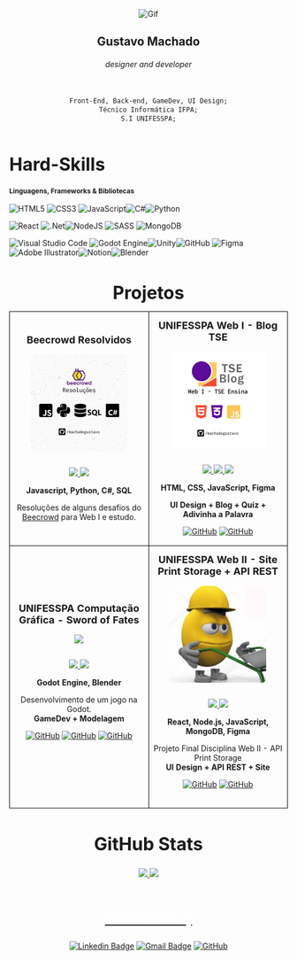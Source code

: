 <!--"Hero"-->


<div align="center">
<img src="https://media.giphy.com/media/KBvp44hV75OEvJnzIT/giphy.gif" alt="Gif" width="150" height="150"/>
</div>

<header align="center">

<div align="left">

<div align="center">

## Gustavo Machado

<h6>designer and developer️</h6>

```

Front-End, Back-end, GameDev, UI Design;
Técnico Informática IFPA;
S.I UNIFESSPA;

```

<div>

</div>




</header>

<main>
<h1 style="font-size: 32px;
  font-weight: bold;">Hard-Skills</h1>
<!--"Languages, Frameworks and Tools:"-->
<h4 style="font-size: 12px;
  margin-top: 6px;">Linguagens, Frameworks & Bibliotecas</h4>

![HTML5](https://img.shields.io/badge/html5-%23E34F26.svg?style=for-the-badge&logo=html5&logoColor=white)
![CSS3](https://img.shields.io/badge/css3-%231572B6.svg?style=for-the-badge&logo=css3&logoColor=white)
![JavaScript](https://img.shields.io/badge/javascript-%23323330.svg?style=for-the-badge&logo=javascript&logoColor=%23F7DF1E)![C#](https://img.shields.io/badge/c%23-%23239120.svg?style=for-the-badge&logo=c-sharp&logoColor=white)![Python](https://img.shields.io/badge/python-3670A0?style=for-the-badge&logo=python&logoColor=ffdd54)

![React](https://img.shields.io/badge/react-%2320232a.svg?style=for-the-badge&logo=react&logoColor=%2361DAFB)
![.Net](https://img.shields.io/badge/.NET-5C2D91?style=for-the-badge&logo=.net&logoColor=white)![NodeJS](https://img.shields.io/badge/node.js-6DA55F?style=for-the-badge&logo=node.js&logoColor=white)
![SASS](https://img.shields.io/badge/SASS-hotpink.svg?style=for-the-badge&logo=SASS&logoColor=white)
![MongoDB](https://img.shields.io/badge/MongoDB-%234ea94b.svg?style=for-the-badge&logo=mongodb&logoColor=white)

![Visual Studio Code](https://img.shields.io/badge/Visual%20Studio%20Code-0078d7.svg?style=for-the-badge&logo=visual-studio-code&logoColor=white)
![Godot Engine](https://img.shields.io/badge/GODOT-%23FFFFFF.svg?style=for-the-badge&logo=godot-engine)![Unity](https://img.shields.io/badge/unity-%23000000.svg?style=for-the-badge&logo=unity&logoColor=white)![GitHub](https://img.shields.io/badge/github-%23121011.svg?style=for-the-badge&logo=github&logoColor=white)
![Figma](https://img.shields.io/badge/figma-%23F24E1E.svg?style=for-the-badge&logo=figma&logoColor=white)![Adobe Illustrator](https://img.shields.io/badge/adobe%20illustrator-%23FF9A00.svg?style=for-the-badge&logo=adobe%20illustrator&logoColor=white)![Notion](https://img.shields.io/badge/Notion-%23000000.svg?style=for-the-badge&logo=notion&logoColor=white)![Blender](https://img.shields.io/badge/Blender-%23000000.svg?style=for-the-badge&logo=blender&logoColor=white)

</main>  

<!--"Projects"-->
<!--"<details>"-->
<div id="projects" style="margin-top: 24px;" align="center">

<h1 style="text-align: center;
  font-size: 32px;
  font-weight: bold;
  margin-bottom: 12px;">Projetos</h1>

<div align="center">
<table>
<tr>

<td width="50%" style="border: 1px solid black;">
<h3 align="center" style="margin: 12px 0 16px 0;
  font-size: 18px;
  font-weight: bold;">Beecrowd Resolvidos</h3>
<div align="center">
<a href="https://github.com/machadogustavo/BeecrowdGustavo" target="_blank"><img src="./src/images/BeecrowdProjectIcon.png" width="175" alt="Beecrowd Resolvidos" style="margin-bottom: 12px;"></a>
<p>
<a href="https://github.com/machadogustavo/BeecrowdGustavo">
<img src="https://img.shields.io/badge/Repositório-252525?style=for-the-badge&logo=github&logoColor=white">

<img src="https://img.shields.io/badge/Status-working%20on%20it-FFEC00">
</a>
</a>
</p>
<p><strong>Javascript, Python, C#, SQL</strong>

Resoluções de alguns desafios do
[Beecrowd](https://www.beecrowd.com.br/judge/pt/categories)
para Web I e estudo.</p>
</div>

</td>

<td width="50%" style="border: 1px solid black;">
<h3 align="center" style="margin: 12px 0 16px 0;
  font-size: 18px;
  font-weight: bold;">UNIFESSPA Web I - Blog TSE</h3>
<div align="center">
<a href="https://github.com/machadogustavo/WebIProjetoFinal-TSE" target="_blank"><img src="./src/images/TSEBlogIcon.png" width="175" style="margin-bottom: 12px;"></a>
<p>
<a href="https://github.com/machadogustavo/WebIProjetoFinal-TSE">
<img src="https://img.shields.io/badge/Repositório-252525?style=for-the-badge&logo=github&logoColor=white">
</a>
<a href="https://machadogustavo.github.io/WebIProjetoFinal-TSE/">
<img src="https://img.shields.io/badge/GitHub Pages-252525?style=for-the-badge&logo=github&logoColor=white">
</a>
<img src="https://img.shields.io/badge/Status-finish-93FF00">

</a>
</p>
<p><strong>HTML, CSS, JavaScript, Figma</strong>

<strong>UI Design + Blog + Quiz + Adivinha a Palavra</strong><br>

[![GitHub](https://img.shields.io/badge/-Gustavo%20Paixão-191919?style=flat-square&labelColor=191919&logo=github&logoColor=white&link=link)](https://github.com/machadogustavo)
[![GitHub](https://img.shields.io/badge/-Gabriel%20Morandi-191919?style=flat-square&labelColor=191919&logo=github&logoColor=white&link=link)](https://github.com/gabrielmorandi)
<br>
</div>
</td>
</tr>

<tr>

<td width="50%" colspan="0" align="center" style="border: 1px solid black;">
<h3 align="center" style="margin: 12px 0 16px 0;
  font-size: 18px;
  font-weight: bold;">UNIFESSPA Computação Gráfica - Sword of Fates</h3>
<div align="center">
<a href="https://github.com/machadogustavo/ComputacaoGraficaProjeto-SOF" target="_blank"><img src="./src/images/ComputaçãoGráficaIcon.gif" width="175" style="margin-bottom: 12px;"></a>
<p>
<a href="https://github.com/machadogustavo/ComputacaoGraficaProjeto-SOF">
<img src="https://img.shields.io/badge/Repositório-252525?style=for-the-badge&logo=github&logoColor=white">

<img src="https://img.shields.io/badge/Status-finish-93FF00">
</a>
</a>
</p>
<p><strong>Godot Engine, Blender</strong>

Desenvolvimento de um jogo na Godot.<br>
<strong>GameDev + Modelagem</strong><br>

[![GitHub](https://img.shields.io/badge/-Gustavo%20Paixão-191919?style=flat-square&labelColor=191919&logo=github&logoColor=white&link=link)](https://github.com/machadogustavo)
[![GitHub](https://img.shields.io/badge/-Andre%20Joas-191919?style=flat-square&labelColor=191919&logo=github&logoColor=white&link=link)](https://github.com/AndreJoas)
[![GitHub](https://img.shields.io/badge/-Wemelly%20Nunes-191919?style=flat-square&labelColor=191919&logo=github&logoColor=white&link=link)](https://github.com/wemy-nunes)

<br>
</div>
</td>

<td width="50%" colspan="0" align="center" style="border: 1px solid black;">
<h3 align="center" style="margin: 12px 0 16px 0;
  font-size: 18px;
  font-weight: bold;">UNIFESSPA Web II - Site Print Storage + API REST</h3>
<div align="center">
<a href="https://github.com/machadogustavo/WebII-ProjetoFinal" target="_blank"><img src="./src/images/APIPrintStorageIcon.png" width="175" style="margin-bottom: 12px;"></a>
<p>
<a href="https://github.com/machadogustavo/WebII-ProjetoFinal">
<img src="https://img.shields.io/badge/Repositório-252525?style=for-the-badge&logo=github&logoColor=white">

<img src="https://img.shields.io/badge/Status-working%20on%20it-FFEC00">
</a>
</a>
</p>
<p><strong>React, Node.js, JavaScript, MongoDB, Figma</strong>

Projeto Final Disciplina Web II - API Print Storage<br>
<strong>UI Design + API REST + Site</strong><br>

[![GitHub](https://img.shields.io/badge/-Gustavo%20Paixão-191919?style=flat-square&labelColor=191919&logo=github&logoColor=white&link=link)](https://github.com/machadogustavo)
[![GitHub](https://img.shields.io/badge/-Gabriel%20Morandi-191919?style=flat-square&labelColor=191919&logo=github&logoColor=white&link=link)](https://github.com/gabrielmorandi)

<br>
</div>
</td>

</tr>
</table>
</div>
<!--"</details>"-->

<div id="github" align="center" style="margin: 12px;
  gap: 24px;
  margin-top: 24px;
  margin-bottom: 24px;">
<h1 style="font-size: 32px;
  font-weight: bold;
  margin-bottom: 24px;">GitHub Stats</h1>

  <a href="https://github.com/machadogustavo">
  <img height="150em" src="https://github-readme-stats.vercel.app/api?username=machadogustavo&show_icons=true&theme=dark&include_all_commits=true&count_private=true"/>
  <img height="150em" src="https://github-readme-stats.vercel.app/api/top-langs/?username=machadogustavo&layout=compact&langs_count=7&theme=dark"/>

</div>

<!--"Social Media | Contact"-->
<footer style="display: flex;
  flex-direction: column;
  align-items: center;">
<h2 style="color: white;
  font-size: 24px;
  font-weight: bold;
  margin-bottom: 12px;">Contact me :)</h2>

[![Linkedin Badge](https://img.shields.io/badge/-Gustavo%20Machado-191919?style=flat-square&logo=Linkedin&logoColor=white&link=https://www.linkedin.com/in/paixaogustavo/)](https://www.linkedin.com/in/paixaogustavo/) [![Gmail Badge](https://img.shields.io/badge/-contact.gustavomachado@gmail.com-191919?style=flat-square&logo=Gmail&logoColor=white&link=mailto:herickherick47@gmail.com)](mailto:contact.gustavomachado@gmail.com) [![GitHub](https://img.shields.io/badge/-Portfólio%20Pages-191919?style=flat-square&labelColor=191919&logo=github&logoColor=white&link=link)](https://machadogustavo.github.io/machadogustavo/)

</footer>

</div>
